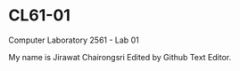 # CL61-01

Computer Laboratory 2561 - Lab 01

My name is Jirawat Chairongsri
Edited by Github Text Editor.
